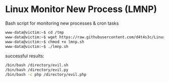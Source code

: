 # Linux Monitor New Process (LMNP)

Bash script for monitoring new processes & cron tasks

```bash
www-data@victim:~$ cd /tmp
www-data@victim:~$ wget https://raw.githubusercontent.com/d4t4s3c/Linux-Monitor-New-Process/main/lmnp.sh
www-data@victim:~$ chmod +x lmnp.sh
www-data@victim:~$ ./lmnp.sh
```
successful results:
```bash
/bin/bash /directory/evil.sh
/bin/bash /directory/evil.py
/bin/bash -c php /directory/evil.php
```
